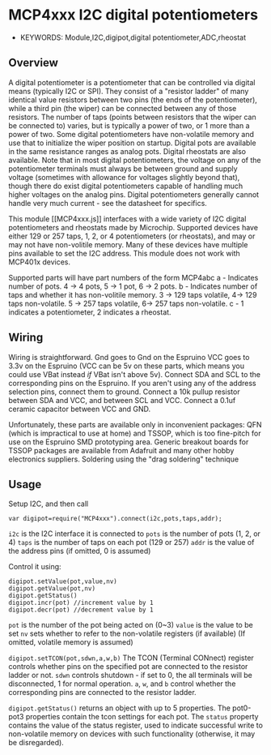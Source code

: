 <!--- Copyright (c) 2014 Spence Konde. See the file LICENSE for copying permission. -->
MCP4xxx I2C digital potentiometers
======================

* KEYWORDS: Module,I2C,digipot,digital potentiometer,ADC,rheostat

Overview
------------------

A digital potentiometer is a potentiometer that can be controlled via digital means (typically I2C or SPI). They consist of a "resistor ladder" of many identical value resistors between two pins (the ends of the potentiometer), while a third pin (the wiper) can be connected between any of those resistors. The number of taps (points between resistors that the wiper can be connected to) varies, but is typically a power of two, or 1 more than a power of two. Some digital potentiometers have non-volatile memory and use that to initialize the wiper position on startup. Digital pots are available in the same resistance ranges as analog pots. Digital rheostats are also available. Note that in most digital potentiometers, the voltage on any of the potentiometer terminals must always be between ground and supply voltage (sometimes with allowance for voltages slightly beyond that), though there do exist digital potentiometers capable of handling much higher voltages on the analog pins. Digital potentiometers generally cannot handle very much current - see the datasheet for specifics. 

This module [[MCP4xxx.js]] interfaces with a wide variety of I2C digital potentiometers and rheostats made by Microchip. Supported devices have either 129 or 257 taps, 1, 2, or 4 potentiometers (or rheostats), and may or may not have non-volitile memory.  Many of these devices have multiple pins available to set the I2C address. This module does not work with MCP401x devices. 

Supported parts will have part numbers of the form MCP4abc
a - Indicates number of pots. 4 -> 4 pots, 5 -> 1 pot, 6 -> 2 pots. 
b - Indicates number of taps and whether it has non-volitile memory. 3 -> 129 taps volatile, 4-> 129 taps non-volatile. 5 -> 257 taps volatile, 6-> 257 taps non-volatile. 
c - 1 indicates a potentiometer, 2 indicates a rheostat. 

Wiring
------------------

Wiring is straightforward. 
Gnd goes to Gnd on the Espruino
VCC goes to 3.3v on the Espruino (VCC can be 5v on these parts, which means you could use VBat instead *if* VBat isn't above 5v). 
Connect SDA and SCL to the corresponding pins on the Espruino. If you aren't using any of the address selection pins, connect them to ground. 
Connect a 10k pullup resistor between SDA and VCC, and between SCL and VCC. 
Connect a 0.1uf ceramic capacitor between VCC and GND. 

Unfortunately, these parts are available only in inconvenient packages: QFN (which is impractical to use at home) and TSSOP, which is too fine-pitch for use on the Espruino SMD prototyping area. Generic breakout boards for TSSOP packages are available from Adafruit and many other hobby electronics suppliers. Soldering using the "drag soldering" technique


Usage
-----------------

Setup I2C, and then call

```
var digipot=require("MCP4xxx").connect(i2c,pots,taps,addr);
```

`i2c` is the I2C interface it is connected to
`pots` is the number of pots (1, 2, or 4)
`taps` is the number of taps on each pot (129 or 257)
`addr` is the value of the address pins (if omitted, 0 is assumed)

Control it using:

```
digipot.setValue(pot,value,nv)
digipot.getValue(pot,nv)
digipot.getStatus()
digipot.incr(pot) //increment value by 1
digipot.decr(pot) //decrement value by 1
```

`pot` is the number of the pot being acted on (0~3)
`value` is the value to be set
`nv` sets whether to refer to the non-volatile registers (if available) (If omitted, volatile memory is assumed)

`digipot.setTCON(pot,sdwn,a,w,b)` 
The TCON (Terminal CONnect) register controls whether pins on the specified pot are connected to the resistor ladder or not. `sdwn` controls shutdown - if set to 0, the all terminals will be disconnected, 1 for normal operation. `a`, `w`, and `b` control whether the corresponding pins are connected to the resistor ladder.

`digipot.getStatus()` returns an object with up to 5 properties. The pot0-pot3 properties contain the tcon settings for each pot. The `status` property contains the value of the status register, used to indicate successful write to non-volatile memory on devices with such functionality (otherwise, it may be disregarded). 

